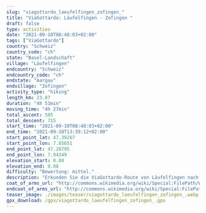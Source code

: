 ```yaml
---
slug: "viagottardo_laeufelfingen_zofingen_"
title: "ViaGottardo: Läufelfingen - Zofingen "
draft: false
type: activities
date: "2021-09-10T08:48:03+02:00"
tags: ["ViaGottardo"]
country: "Schweiz"
country_code: "ch"
state: "Basel-Landschaft"
village: "Läufelfingen"
endcountry: "Schweiz"
endcountry_code: "ch"
endstate: "Aargau"
endvillage: "Zofingen"
activity_type: "hiking"
length_km: 23.87
duration: "4h 51min"
moving_time: "4h 27min"
total_ascent: 585
total_descent: 715
start_time: "2021-09-10T08:48:03+02:00"
end_time: "2021-09-10T13:39:12+02:00"
start_point_lat: 47.39267
start_point_lon: 7.85651
end_point_lat: 47.28795
end_point_lon: 7.94349
elevation_start: 0.00
elevation_end: 0.00
difficulty: "Bewertung: mittel."
description: "Erkunden Sie die ViaGottardo-Route von Läufelfingen nach Zofingen in der Schweiz. Die 23,87 km lange Wanderung mit 585 m Aufstieg und 715 m Abstieg bietet malerische Landschaften und eine Dauer von 4h 51min"
coat_of_arms_url: "http://commons.wikimedia.org/wiki/Special:FilePath/Wappen%20Laeufelfingen.webp"
endcoat_of_arms_url: "http://commons.wikimedia.org/wiki/Special:FilePath/Coat%20of%20arms%20of%20Zofingen.svg"
teaser_image: ./images/teaser/viagottardo_laeufelfingen_zofingen_.webp
gpx_download: /gpx/viagottardo_laeufelfingen_zofingen_.gpx
---
```

